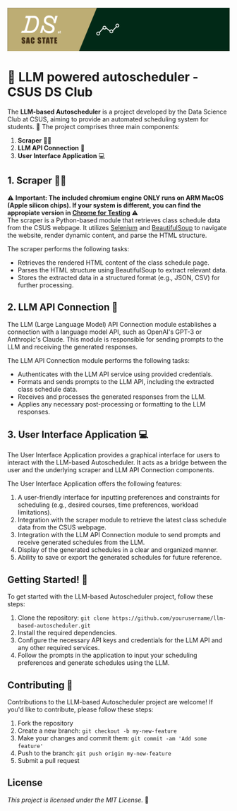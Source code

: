 ![Banner](assets/banner.png)
# 🐍 LLM powered autoscheduler - CSUS DS Club

The **LLM-based Autoscheduler** is a project developed by the Data Science Club at CSUS, aiming to provide an automated scheduling system for students. 📅 The project comprises three main components:

1. **Scraper** 🕵️‍♂️
2. **LLM API Connection** 🤖
3. **User Interface Application** 💻

## 1. Scraper 🕵️‍♂️
⚠️ **Important: The included chromium engine ONLY runs on ARM MacOS (Apple silicon chips). If your system is different, you can find the appropiate version in [Chrome for Testing](https://googlechromelabs.github.io/chrome-for-testing/) ⚠️** <br>
The scraper is a Python-based module that retrieves class schedule data from the CSUS webpage. It utilizes [Selenium](https://www.selenium.dev/documentation/webdriver/) and [BeautifulSoup](https://pypi.org/project/beautifulsoup4/) to navigate the website, render dynamic content, and parse the HTML structure.

The scraper performs the following tasks:
- Retrieves the rendered HTML content of the class schedule page.
- Parses the HTML structure using BeautifulSoup to extract relevant data.
- Stores the extracted data in a structured format (e.g., JSON, CSV) for further processing.

## 2. LLM API Connection 🤖
The LLM (Large Language Model) API Connection module establishes a connection with a language model API, such as OpenAI's GPT-3 or Anthropic's Claude. This module is responsible for sending prompts to the LLM and receiving the generated responses.

The LLM API Connection module performs the following tasks:
- Authenticates with the LLM API service using provided credentials.
- Formats and sends prompts to the LLM API, including the extracted class schedule data.
- Receives and processes the generated responses from the LLM.
- Applies any necessary post-processing or formatting to the LLM responses.

## 3. User Interface Application 💻
The User Interface Application provides a graphical interface for users to interact with the LLM-based Autoscheduler. It acts as a bridge between the user and the underlying scraper and LLM API Connection components.

The User Interface Application offers the following features:
1. A user-friendly interface for inputting preferences and constraints for scheduling (e.g., desired courses, time preferences, workload limitations).
2. Integration with the scraper module to retrieve the latest class schedule data from the CSUS webpage.
3. Integration with the LLM API Connection module to send prompts and receive generated schedules from the LLM.
4. Display of the generated schedules in a clear and organized manner.
5. Ability to save or export the generated schedules for future reference.

## Getting Started! 🎉
To get started with the LLM-based Autoscheduler project, follow these steps:
1. Clone the repository: `git clone https://github.com/yourusername/llm-based-autoscheduler.git`
2. Install the required dependencies.
3. Configure the necessary API keys and credentials for the LLM API and any other required services.
4. Follow the prompts in the application to input your scheduling preferences and generate schedules using the LLM.

## Contributing 🤝
Contributions to the LLM-based Autoscheduler project are welcome! If you'd like to contribute, please follow these steps:
1. Fork the repository
2. Create a new branch: `git checkout -b my-new-feature`
3. Make your changes and commit them: `git commit -am 'Add some feature'`
4. Push to the branch: `git push origin my-new-feature`
5. Submit a pull request

## License
*This project is licensed under the MIT License.* 📜